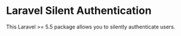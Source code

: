 # Laravel Silent Authentication

This Laravel >= 5.5 package allows you to silently authenticate users.
